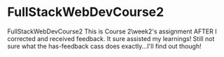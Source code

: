 # FullStackWebDevCourse2
FullStackWebDevCourse2
This is Course 2\week2's assignment AFTER I corrected and received feedback.
It sure assisted my learnings!
Still not sure what the has-feedback cass does exactly...I'll find out though!
